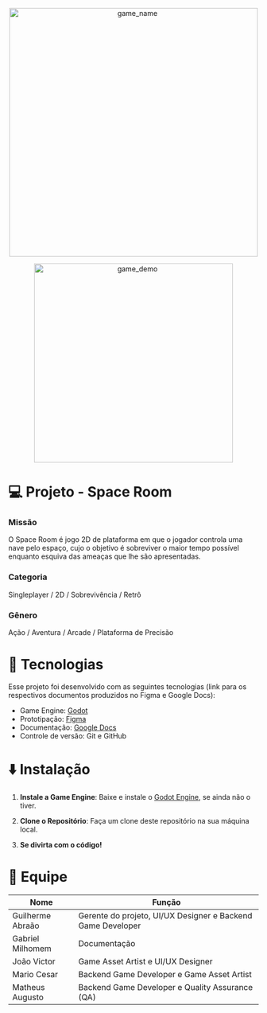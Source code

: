 <p align="center">
  <img src="https://github.com/user-attachments/assets/6c8fd498-ea1b-4de9-8690-098d2db6ebb0" alt="game_name" width="500" />
</p>


<p align="center">
  <img src="https://github.com/user-attachments/assets/78adaede-a763-46e6-a886-696f38d2dce3" alt="game_demo" style="width: 400px; height: auto;" />
</p>




# 💻 Projeto - Space Room

### Missão

O Space Room é jogo 2D de plataforma em que o jogador controla uma nave pelo espaço, cujo o objetivo é sobreviver o maior tempo possível enquanto esquiva das ameaças que lhe são apresentadas. 

### Categoria

Singleplayer / 2D / Sobrevivência / Retrô

### Gênero 

Ação / Aventura / Arcade / Plataforma de Precisão

# 🚀 Tecnologias 

Esse projeto foi desenvolvido com as seguintes tecnologias (link para os respectivos documentos produzidos no Figma e Google Docs):

- Game Engine: [Godot](https://godotengine.org/)
- Prototipação: [Figma](https://www.figma.com/design/0PfdThfz9Jl7bYM42T2sSg/Untitled?node-id=0-1)
- Documentação: [Google Docs](https://docs.google.com/document/d/1PzUYX-7y3DOKLMXse-FssEIenCHy8JqBJ05oAJwIz30/edit?usp=sharing)
- Controle de versão: Git e GitHub 

# ⬇️ Instalação

1. **Instale a Game Engine**: Baixe e instale o [Godot Engine](https://godotengine.org/), se ainda não o tiver.

2. **Clone o Repositório**: Faça um clone deste repositório na sua máquina local.

3. **Se divirta com o código!**

# 👥 Equipe

| Nome              | Função     |
|-------------------|------------|
| Guilherme Abraão  | Gerente do projeto, UI/UX Designer e Backend Game Developer |
| Gabriel Milhomem  | Documentação |
| João Victor       | Game Asset Artist e UI/UX Designer |
| Mario Cesar       | Backend Game Developer e Game Asset Artist |
| Matheus Augusto   | Backend Game Developer e Quality Assurance (QA) |


